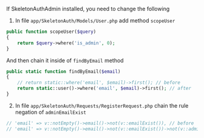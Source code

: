 If SkeletonAuthAdmin installed, you need to change the following

1. In file `app/SkeletonAuth/Models/User.php` add method `scopeUser`
```php
public function scopeUser($query)
{
    return $query->where('is_admin', 0);
}
```

And then chain it inside of `findByEmail` method
```php
public static function findByEmail($email)
{
    // return static::where('email', $email)->first(); // before
    return static::user()->where('email', $email)->first(); // after
}
```

2. In file `app/SkeletonAuth/Requests/RegisterRequest.php` chain the rule negation of `adminEmailExist`

```php
// 'email' => v::notEmpty()->email()->not(v::emailExist()), // before
// 'email' => v::notEmpty()->email()->not(v::emailExist())->not(v::adminEmailExist()), // after
```

